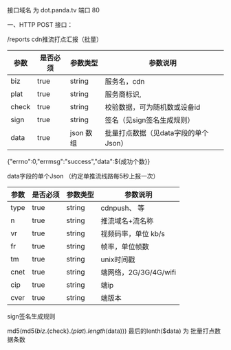 接口域名 为 dot.panda.tv 端口 80

一、HTTP POST 接口：

/reports        cdn推流打点汇报（批量）

参数 | 是否必须 | 参数类型 | 参数说明 
----|------|----|----
biz | true | string | 服务名，cdn
plat | true | string | 服务商标识,
check | true | string | 校验数据，可为随机数或设备id
sign | true | string | 签名（见sign签名生成规则）
data | true | json 数组 | 批量打点数据（见data字段的单个Json）


{"errno":0,"errmsg":"success","data":${成功个数}}

data字段的单个Json （约定单推流线路每5秒上报一次） 

参数 | 是否必须 | 参数类型 | 参数说明 
----|------|----|----
type | true | string | cdnpush、 等
n | true | string | 推流域名+流名称
vr | true | string | 视频码率，单位 kb/s
fr | true | string | 帧率，单位帧数
tm | true | string | unix时间戳
cnet | true | string | 端网络，2G/3G/4G/wifi
cip | true | string | 端ip
cver | true | string | 端版本

sign签名生成规则

md5(md5(${biz}.${check}.$(plat).length($data)))
最后的lenth($data) 为 批量打点数据条数

